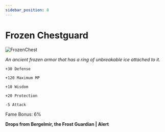 ```yaml
---
sidebar_position: 8
---
```


# Frozen Chestguard

![FrozenChest](https://vwiki.valorserver.com/api/item/picture/frozen%20chestguard)

<i>An ancient frozen armor that has a ring of unbreakable ice attached to it.</i>

    +30 Defense
    
    +120 Maximum MP
    
    +10 Wisdom
    
    +20 Protection
    
    -5 Attack
    
Fame Bonus: 6%

**Drops from Bergelmir, the Frost Guardian | Alert**
